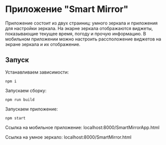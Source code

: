 # Приложение "Smart Mirror"

Приложение состоит из двух страиниц: умного зеркала и приложения для настройки зеркала. 
На экарне зеркала отображаются виджеты, показывающие текущее время, погоду и прочую информацию. 
В мобильном приложении можно настроить рассположение виджетов на экране зеркала и их отображение. 

## Запуск

Устанавливаем зависимости:
```
npm i
```

Запускаем сборку:
```
npm run build
```

Запускаем приложение: 
```
npm start
```

Ссылка на мобильное приложение: localhost:8000/SmartMirrorApp.html

Ссылка на умное зеркало: localhost:8000/SmartMirror.html
